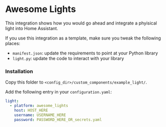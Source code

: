# Awesome Lights

This integration shows how you would go ahead and integrate a phyisical light into Home Assistant.

If you use this integration as a template, make sure you tweak the following places:

 - `manifest.json`: update the requirements to point at your Python library
 - `light.py`: update the code to interact with your library

### Installation

Copy this folder to `<config_dir>/custom_components/example_light/`.

Add the following entry in your `configuration.yaml`:

```yaml
light:
  - platform: awesome_lights
    host: HOST_HERE
    username: USERNAME_HERE
    password: PASSWORD_HERE_OR_secrets.yaml
```
